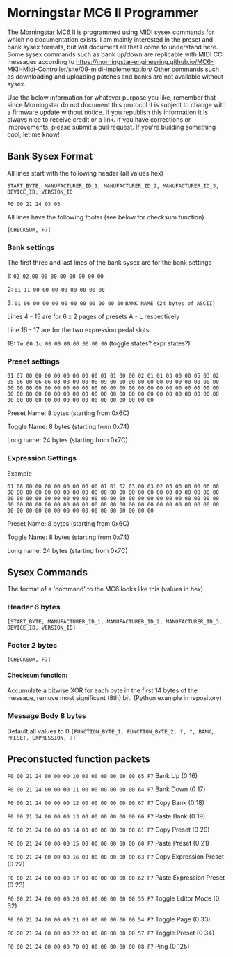 # Morningstar MC6 II Programmer

The Morningstar MC6 II is programmed using MIDI sysex commands for which no documentation exists. I am mainly interested in the preset and bank sysex formats, but will document all that I come to understand here. Some sysex commands such as bank up/down are replicable with MIDI CC messages according to https://morningstar-engineering.github.io/MC6-MKII-Midi-Controller/site/09-midi-implementation/
Other commands such as downloading and uploading patches and banks are not available without sysex. 

Use the below information for whatever purpose you like, remember that since Morningstar do not document this protocol it is subject to change with a firmware update without notice.
If you republish this information it is always nice to receive credit or a link. If you have corrections or improvements, please submit a pull request. If you're building something cool, let me know!

## Bank Sysex Format

All lines start with the following header (all values hex)

`START_BYTE, MANUFACTURER_ID_1, MANUFACTURER_ID_2, MANUFACTURER_ID_3, DEVICE_ID, VERSION_ID`
 
 `F0 00 21 24 03 03` 

All lines have the following footer (see below for checksum function)

`[CHECKSUM, F7]`


### Bank settings
The first three and last lines of the bank sysex are for the bank settings

1: `02 02 00 00 00 00 00 00 00 00`

2: `01 11 00 00 00 00 00 00 00 00`

3: `01 06 00 00 00 00 00 00 00 00 00 00` `BANK NAME (24 bytes of ASCII)`

Lines 4 - 15 are for 6 x 2 pages of presets A - L respectively

Line 16 - 17 are for the two expression pedal slots

18: `7e 00 1c 00 00 00 00 00 00 00` (toggle states? expr states?)


### Preset settings

`01 07 00 00 00 00 00 00 00 00 01 01 00 00 02 01 01 03 00 00 05 03 02 05 06 00 06 06 03 08 09 00 08 09 00 00 00 00 00 00 00 00 00 00 00 00 00 00 00 00 00 00 00 00 00 00 00 00 00 00 00 00 00 00 00 00 00 00 00 00 00 00 00 00 00 00 00 00 00 00 00 00 00 00 00 00 00 00 00 00 00 00 00 00 00 00 00 00 00 00 00 00 00 00 00 00 00 00`

Preset Name: 8 bytes (starting from 0x6C)

Toggle Name: 8 bytes (starting from 0x74)

Long name: 24 bytes (starting from 0x7C)

### Expression Settings

Example

`01 08 00 00 00 00 00 00 00 00 01 01 02 03 00 03 02 05 06 00 00 06 00 00 00 00 00 00 00 00 00 00 00 00 00 00 00 00 00 00 00 00 00 00 00 00 00 00 00 00 00 00 00 00 00 00 00 00 00 00 00 00 00 00 00 00 00 00 00 00 00 00 00 00 00 00 00 00 00 00 00 00 00 00 00 00 00 00 00 00 00 00 00 00 00 00 00 00 00 00 00 00 00 00 00 00 00 00`

Preset Name: 8 bytes (starting from 0x6C)

Toggle Name: 8 bytes (starting from 0x74)

Long name: 24 bytes (starting from 0x7C)


## Sysex Commands

The format of a 'command' to the MC6 looks like this (values in hex).

### Header 6 bytes
`[START_BYTE, MANUFACTURER_ID_1, MANUFACTURER_ID_2, MANUFACTURER_ID_3, DEVICE_ID, VERSION_ID]`

### Footer 2 bytes 
`[CHECKSUM, F7]`

#### Checksum function:

Accumulate a bitwise XOR for each byte in the first 14 bytes of the message, remove most significant (8th) bit. (Python example in repository)

### Message Body 8 bytes
Default all values to 0
`[FUNCTION_BYTE_1, FUNCTION_BYTE_2, ?, ?, BANK, PRESET, EXPRESSION, ?]`


## Preconstucted function packets

`F0 00 21 24 00 00 00 10 00 00 00 00 00 00 65 F7`  Bank Up (0 16)

`F0 00 21 24 00 00 00 11 00 00 00 00 00 00 64 F7`  Bank Down (0 17)

`F0 00 21 24 00 00 00 12 00 00 00 00 00 00 67 F7`  Copy Bank (0 18)

`F0 00 21 24 00 00 00 13 00 00 00 00 00 00 66 F7`  Paste Bank (0 19)

`F0 00 21 24 00 00 00 14 00 00 00 00 00 00 61 F7`  Copy Preset (0 20)

`F0 00 21 24 00 00 00 15 00 00 00 00 00 00 60 F7`  Paste Preset (0 21)

`F0 00 21 24 00 00 00 16 00 00 00 00 00 00 63 F7`  Copy Expression Preset (0 22)

`F0 00 21 24 00 00 00 17 00 00 00 00 00 00 62 F7`  Paste Expression Preset (0 23)

`F0 00 21 24 00 00 00 20 00 00 00 00 00 00 55 F7`  Toggle Editor Mode (0 32)

`F0 00 21 24 00 00 00 21 00 00 00 00 00 00 54 F7`  Toggle Page (0 33)

`F0 00 21 24 00 00 00 22 00 00 00 00 00 00 57 F7`  Toggle Preset (0 34)

`F0 00 21 24 00 00 00 7D 00 00 00 00 00 00 08 F7`  Ping (0 125)



